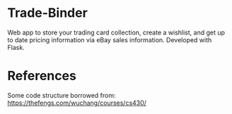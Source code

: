 # Trade-Binder
Web app to store your trading card collection, create a wishlist, and get up to date pricing information via eBay sales information. Developed with Flask.

# References
Some code structure borrowed from:
https://thefengs.com/wuchang/courses/cs430/

